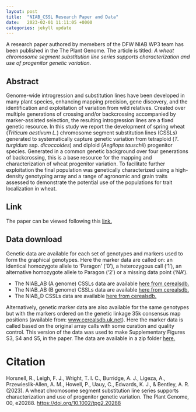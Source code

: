 ```yaml
---
layout: post
title:  "NIAB_CSSL Research Paper and Data"
date:   2023-02-01 11:11:05 +0000
categories: jekyll update
---
```



A research paper authored by memebers of the DFW NIAB WP3 team has been published in the The Plant Genome. The article is titled: *A wheat chromosome segment substitution line series supports characterization and use of progenitor genetic variation*.

## Abstract

Genome-wide introgression and substitution lines have been developed in many plant species, enhancing mapping precision, gene discovery, and the identification and exploitation of variation from wild relatives. Created over multiple generations of crossing and/or backcrossing accompanied by marker-assisted selection, the resulting introgression lines are a fixed genetic resource. In this study we report the development of spring wheat (*Triticum aestivum L.*) chromosome segment substitution lines (CSSLs) generated to systematically capture genetic variation from tetraploid (*T. turgidum* ssp. *dicoccoides*) and diploid (*Aegilops tauschii*) progenitor species. Generated in a common genetic background over four generations of backcrossing, this is a base resource for the mapping and characterization of wheat progenitor variation. To facilitate further exploitation the final population was genetically characterized using a high-density genotyping array and a range of agronomic and grain traits assessed to demonstrate the potential use of the populations for trait localization in wheat.
## Link

The paper can be viewed following this [link.](https://doi.org/10.1002/tpg2.20288)

## Data download

Genetic data are available for each set of genotypes and markers used to form the graphical genotypes. Here the marker data are called on: an identical homozygote allele to ‘Paragon’ (‘0’), a heterozygous call (‘1’), an alternative homozygote allele to Paragon (‘2’) or a missing data point (‘NA’). 
-	The NIAB_AB (A genome) CSSLs data are available [here from cerealsdb.](https://www.cerealsdb.uk.net/cerealgenomics/CerealsDB/genotyping_data/NIAB_CSSL_Agenome.csv) 
-	The NIAB_AB (B genome) CSSLs data are available [here from cerealsdb.](https://www.cerealsdb.uk.net/cerealgenomics/CerealsDB/genotyping_data/NIAB_CSSL_Bgenome.csv)
-	The NIAB_D CSSLs data are available [here from cerealsdb.](https://www.cerealsdb.uk.net/cerealgenomics/CerealsDB/genotyping_data/NIAB_CSSL_Dgenome.csv)

Alternatively, genetic marker data are also available for the same genotypes but with the markers ordered on the genetic linkage 35k consensus map positions (available from: www.cerealsdb.uk.net). Here the marker data is called based on the original array calls with some curation and quality control. This version of the data was used to make Supplementary Figures S3, S4 and S5, in the paper. The data are available in a zip folder [here.](https://github.com/NIAB/niab-dfw-wp3/raw/main/data/NIAB_CSSLs_Selection_genotypes_ordered_35k.zip)


# Citation

Horsnell, R., Leigh, F. J., Wright, T. I. C., Burridge, A. J., Ligeza, A., Przewieslik-Allen, A. M., Howell, P., Uauy, C., Edwards, K. J., & Bentley, A. R. (2023). A wheat chromosome segment substitution line series supports characterization and use of progenitor genetic variation. The Plant Genome, 00, e20288. https://doi.org/10.1002/tpg2.20288